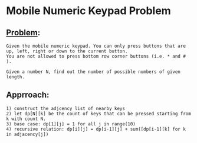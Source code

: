 # Mobile Numeric Keypad Problem

## [Problem](https://www.geeksforgeeks.org/mobile-numeric-keypad-problem/):
```
Given the mobile numeric keypad. You can only press buttons that are up, left, right or down to the current button. 
You are not allowed to press bottom row corner buttons (i.e. * and # ).

Given a number N, find out the number of possible numbers of given length. 
```

## Apprroach:
```
1) construct the adjcency list of nearby keys
2) let dp[N][k] be the count of keys that can be pressed starting from k with count N.
3) base case: dp[1][j] = 1 for all j in range(10)
4) recursive relation: dp[i][j] = dp[i-1][j] + sum([dp[i-1][k] for k in adjacency[j])
```

